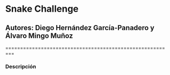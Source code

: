 #  Snake Challenge
##  Autores: Diego Hernández García-Panadero y Álvaro Mingo Muñoz

=========================================================

###  Descripción
#### 
